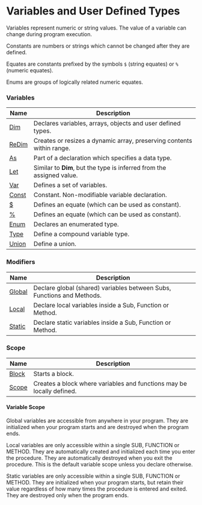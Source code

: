 # Variables and User Defined Types

Variables represent numeric or string values. The value of a variable can change during program execution. 

Constants are numbers or strings which cannot be changed after they are defined.

Equates are constants prefixed by the symbols `$` (string equates) or `%` (numeric equates).

Enums are groups of logically related numeric equates.

### Variables

| Name       | Description |
| ---------- | ----------- |
| [Dim](#dim) | Declares variables, arrays, objects and user defined types. |
| [ReDim](#redim) | Creates or resizes a dynamic array, preserving contents within range.  |
| [As](#as) | Part of a declaration which specifies a data type. |
| [Let](#let) | Similar to **Dim**, but the type is inferred from the assigned value. |
| [Var](#var) | Defines a set of variables. |
| [Const](#const) | Constant. Non-modifiable variable declaration. |
| [$](#equate1) | Defines an equate (which can be used as constant). |
| [%](#equate2) | Defines an equate (which can be used as constant). |
| [Enum](#enum) | Declares an enumerated type. |
| [Type](#type) | Define a compound variable type. |
| [Union](#union) | Define a union. |

### Modifiers

| Name       | Description |
| ---------- | ----------- |
| [Global](#global) | Declare global (shared) variables between Subs, Functions and Methods. |
| [Local](#local) | Declare local variables inside a Sub, Function or Method. |
| [Static](#static) | Declare static variables inside a Sub, Function or Method. |

### Scope

| Name       | Description |
| ---------- | ----------- |
| [Block](#block) | Starts a block. |
| [Scope](#scope) | Creates a block where variables and functions may be locally defined.  |

#### Variable Scope

Global variables are accessible from anywhere in your program. They are initialized when your program starts and are destroyed when the program ends.

Local variables are only accessible within a single SUB, FUNCTION or METHOD. They are automatically created and initialized each time you enter the procedure. They are automatically destroyed when you exit the procedure. This is the default variable scope unless you declare otherwise.

Static variables are only accessible within a single SUB, FUNCTION or METHOD. They are initialized when your program starts, but retain their value regardless of how many times the procedure is entered and exited. They are destroyed only when the program ends.
